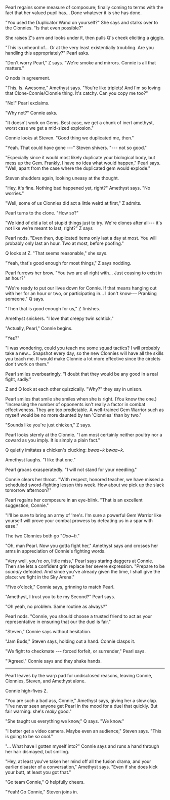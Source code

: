 Pearl regains some measure of composure; finally coming to terms with the fact
that her valued pupil has... Done whatever it is she has done.

"You used the Duplicator Wand on yourself?" She says and stalks over to
the Clonnies. "Is that even possible?"

She raises Z's arm and looks under it, then pulls Q's cheek eliciting a
giggle.

"This is unheard of... Or at the very least existentially troubling.
Are you handling this appropriately?" Pearl asks.

"Don't worry Pearl," Z says. "We're smoke and mirrors. Connie is all
that matters."

Q nods in agreement.

"This. Is. Awesome," Amethyst says. "You're like triplets! And I'm so
loving that Clone-Connie/Clonnie thing. It's catchy. Can you copy me too?"

"No!" Pearl exclaims.

"Why not?" Connie asks.

"It doesn't work on Gems. Best case, we get a chunk of inert amethyst,
worst case we get a mid-sized explosion."

Connie looks at Steven. "Good thing we duplicated me, then."

"Yeah. That could have gone ---" Steven shivers. "--- not so good."

"Especially since it would most likely duplicate your biological body,
but mess up the Gem. Frankly, I have no idea what would happen," Pearl says.
"Well, apart from the case where the duplicated gem would explode."

Steven shudders again, looking uneasy at the thought.

"Hey, it's fine. Nothing bad happened yet, right?" Amethyst says. "No
worries."

"Well, some of us Clonnies did act a little weird at first," Z admits.

Pearl turns to the clone. "How so?"

"We kind of did a lot of stupid things just to try. We're clones after all---
it's not like we're meant to last, right?" Z says

Pearl nods. "Even then, duplicated items only last a day at most. You
will probably only last an hour. Two at most, before poofing."

Q looks at Z. "That seems reasonable," she says.

"Yeah, that's good enough for most things," Z says nodding.

Pearl furrows her brow. "You two are all right with... Just ceasing to exist in an hour?"

"We're ready to put our lives down for Connie. If that means hanging out 
with her for an hour or two, or participating in... I don't know--- Pranking someone," Q says.

"Then that is good enough for us," Z finishes.

Amethyst snickers. "I love that creepy twin schtick."

"Actually, Pearl," Connie begins.

"Yes?"

"I was wondering, could you teach me some squad tactics? I will probably take a new...
Snapshot every day, so the new Clonnies will have all the skills you teach me. It
would make Clonnie a lot more effective since the circlets don't work on them."

Pearl smiles overbearingly. "I doubt that they would be any good in a real fight, sadly."

Z and Q look at each other quizzically. "Why?" they say in unison.

Pearl smiles that smile she smiles when she is right. (You know the one.) "Increasing the number of
opponents isn't really a factor in combat effectiveness. They are too predictable. A well-trained
Gem Warrior such as myself would be no more daunted by ten 'Clonnies' than by two."

"Sounds like you're just chicken," Z says.

Pearl looks sternly at the Clonnie. "I am most certainly neither poultry nor a coward as you imply.
It is simply a plain fact."

Q quietly imitates a chicken's clucking: *bwaa~k bwaa~k*.

Amethyst laughs. "I like that one."

Pearl groans exasperatedly. "I will not stand for your needling."

Connie clears her throat. "With respect, honored teacher, we have missed a scheduled
sword-fighting lesson this week. How about we pick up the slack tomorrow afternoon?"

Pearl regains her composure in an eye-blink. "That is an excellent suggestion, Connie."

"I'll be sure to bring an army of 'me's. I'm sure a powerful Gem Warrior like yourself will
prove your combat prowess by defeating us in a spar with ease."

The two Clonnies both go "*Ooo~h*."

"Oh, man Pearl. Now you gotta fight her," Amethyst says and crosses her arms in appreciation
of Connie's fighting words.

"Very well, you're *on*, little miss," Pearl says staring daggers at Connie. Then she lets a
confident grin replace her severe expression. "Prepare to be *soundly* defeated. And since you've
already given the time, I shall give the place: we fight in the Sky Arena."

"Five o'clock," Connie says, grinning to match Pearl.

 "Amethyst, I trust you to be my Second?" Pearl says.

"Oh yeah, no problem. Same routine as always?"

Pearl nods. "Connie, you should choose a trusted friend to act as your representative
in ensuring that our the duel is fair."

"Steven," Connie says without hesitation.

"Jam Buds," Steven says, holding out a hand. Connie clasps it.

"We fight to checkmate --- forced forfeit, or surrender," Pearl says.

"'Agreed," Connie says and they shake hands. 

----

Pearl leaves by the warp pad for undisclosed reasons, leaving Connie, Clonnies, Steven, and
Amethyst alone.

Connie high-fives Z.

"You are such a bad ass, Connie," Amethyst says, giving her a slow clap. "I've never
seen anyone get Pearl in the mood for a duel that quickly. But fair warning: she's
*really* good."

"She taught us everything we know," Q says. "We know."

"I better get a video camera. Maybe even an audience," Steven says. "This is going to be
*so cool*."

"... What have I gotten myself into?" Connie says and runs a hand through her hair
dismayed, but smiling.

"Hey, at least you've taken her mind off all the fusion drama, and your earlier disaster of
a conversation," Amethyst says. "Even if she does kick your butt, at least you got that."

"Go team Connie," Q helpfully cheers.

"Yeah! Go Connie," Steven joins in.


